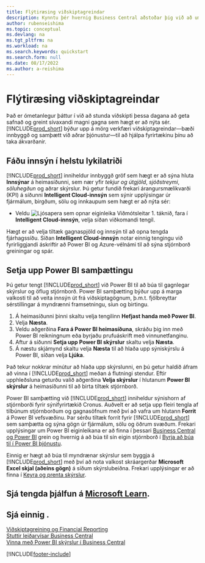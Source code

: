 ```yaml
---
title: Flýtiræsing viðskiptagreindar
description: Kynntu þér hvernig Business Central aðstoðar þig við að umbreyta gögnum fyrirtækisins í innsýn sem hægt er að nýta sér með skýrslur og stjórnborðum viðskiptagreindar.
author: rubenseishima
ms.topic: conceptual
ms.devlang: na
ms.tgt_pltfrm: na
ms.workload: na
ms.search.keywords: quickstart
ms.search.form: null
ms.date: 08/17/2022
ms.author: a-reishima
---
```


# <a name="business-intelligence-quick-start" />Flýtiræsing viðskiptagreindar

Það er ómetanlegur þáttur í við að stunda viðskipti þessa dagana að geta safnað og greint sívaxandi magni gagna sem hægt er að nýta sér. [!INCLUDE[prod_short](includes/prod_short.md)] býður upp á mörg verkfæri viðskiptagreindar&mdash;bæði innbyggð og samþætt við aðrar þjónustur&mdash;til að hjálpa fyrirtækinu þínu að taka ákvarðanir.

## <a name="get-insights-on-your-key-points-of-interest" />Fáðu innsýn í helstu lykilatriði

[!INCLUDE[prod_short](includes/prod_short.md)] inniheldur innbyggð gröf sem hægt er að sýna hluta **Innsýnar** á heimasíðunni, sem nær yfir *tekjur og útgjöld*, *sjóðstreymi*, *söluhegðun* og aðrar skýrslur. Þú getur fundið frekari árangursmælikvarði (KPI) á síðunni **Intelligent Cloud-innsýn** sem sýnir upplýsingar úr fjármálum, birgðum, sölu og innkaupum sem hægt er að nýta sér:

* Veldu ![Ljósapera sem opnar eiginleika Viðmótsleitar 1.](media/ui-search/search_small.png "Segðu mér hvað þú vilt gera") táknið, fara í **Intelligent Cloud-innsýn**, velja síðan viðkomandi tengil.

Hægt er að velja tiltæk gagnaspjöld og innsýn til að opna tengda fjárhagssíðu. Síðan **Intelligent Cloud-innsýn** notar einnig tengingu við fyrirliggjandi áskriftir að Power BI og Azure-vélnámi til að sýna stjórnborð greiningar og spár.

## <a name="set-up-power-bi-integration" />Setja upp Power BI samþættingu

Þú getur tengt [!INCLUDE[prod_short](includes/prod_short.md)] við Power BI til að búa til gagnlegar skýrslur og öflug stjórnborð. Power BI samþætting býður upp á marga valkosti til að veita innsýn út frá viðskiptagögnum, þ.m.t. fjölbreyttar sérstillingar á myndrænni framsetningu, síun og birtingu.

1. Á heimasíðunni þinni skaltu velja tengilinn **Hefjast handa með Power BI**.
2. Velja **Næsta**.
3. Veldu aðgerðina **Fara á Power BI heimasíðuna**, skráðu þig inn með Power BI reikningnum eða byrjaðu prufuáskrift með vinnunetfanginu.
4. Aftur á síðunni **Setja upp Power BI skýrslur** skaltu velja **Næsta**.
5. Á næstu skjámynd skaltu velja **Næsta** til að hlaða upp sýniskýrslu á Power BI, síðan velja **Ljúka**.

Það tekur nokkrar mínútur að hlaða upp skýrslunni, en þú getur haldið áfram að vinna í [!INCLUDE[prod_short](includes/prod_short.md)] meðan á flutningi stendur. Eftir upphleðsluna geturðu valið aðgerðina **Velja skýrslur** í hlutanum **Power BI skýrslur** á heimasíðunni til að birta tiltæk stjórnborð.

Power BI samþætting við [!INCLUDE[prod_short](includes/prod_short.md)] inniheldur sýnishorn af stjórnborði fyrir sýnifyrirtækið Cronus. Auðvelt er að setja upp fleiri tengla af tilbúnum stjórnborðum og gagnasöfnum með því að vafra um hlutann **Forrit** á Power BI vefsvæðinu. Þar sérðu tiltæk forrit fyrir [!INCLUDE[prod_short](includes/prod_short.md)] sem samþætta og sýna gögn úr fjármálum, sölu og öðrum svæðum. Frekari upplýsingar um Power BI eiginleikana er að finna í þessari [Business Central og Power BI](admin-powerbi.md) grein og hvernig á að búa til sín eigin stjórnborð í [Byrja að búa til í Power BI þjónustu](/power-bi/fundamentals/service-get-started).

Einnig er hægt að búa til myndrænar skýrslur sem byggja á [!INCLUDE[prod_short](includes/prod_short.md)] með því að nota valkost skráargerðar **Microsoft Excel skjal (aðeins gögn)** á síðum skýrslubeiðna. Frekari upplýsingar er að finna í [Keyra og prenta skýrslur](ui-work-report.md).

## <a name="see-related-training-at-microsoft-learn" />Sjá tengda þjálfun á [Microsoft Learn](/learn/paths/use-power-bi).

## <a name="see-also" />Sjá einnig .

[Viðskiptagreining og Financial Reporting](bi.md)  
[Stuttir leiðarvísar Business Central](quick-start-business-central.md)  
[Vinna með Power BI skýrslur í Business Central](across-working-with-powerbi.md)  

[!INCLUDE[footer-include](includes/footer-banner.md)]
